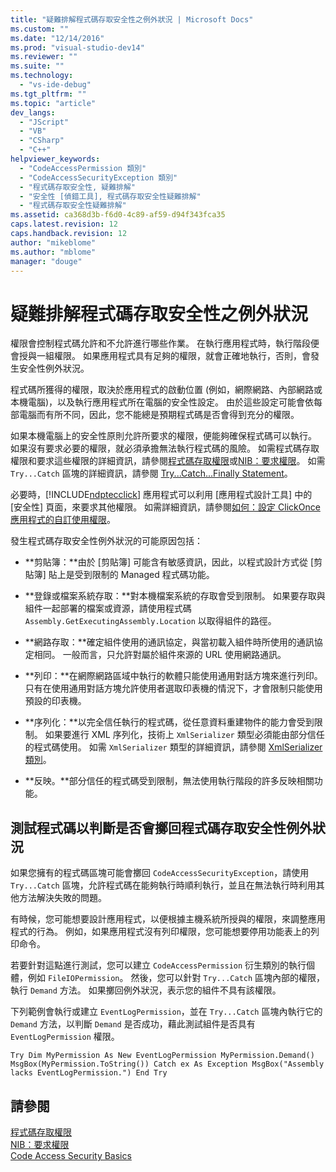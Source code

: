 ```yaml
---
title: "疑難排解程式碼存取安全性之例外狀況 | Microsoft Docs"
ms.custom: ""
ms.date: "12/14/2016"
ms.prod: "visual-studio-dev14"
ms.reviewer: ""
ms.suite: ""
ms.technology: 
  - "vs-ide-debug"
ms.tgt_pltfrm: ""
ms.topic: "article"
dev_langs: 
  - "JScript"
  - "VB"
  - "CSharp"
  - "C++"
helpviewer_keywords: 
  - "CodeAccessPermission 類別"
  - "CodeAccessSecurityException 類別"
  - "程式碼存取安全性, 疑難排解"
  - "安全性 [偵錯工具], 程式碼存取安全性疑難排解"
  - "程式碼存取安全性疑難排解"
ms.assetid: ca368d3b-f6d0-4c89-af59-d94f343fca35
caps.latest.revision: 12
caps.handback.revision: 12
author: "mikeblome"
ms.author: "mblome"
manager: "douge"
---
```

# 疑難排解程式碼存取安全性之例外狀況
權限會控制程式碼允許和不允許進行哪些作業。 在執行應用程式時，執行階段便會授與一組權限。 如果應用程式具有足夠的權限，就會正確地執行，否則，會發生安全性例外狀況。  
  
 程式碼所獲得的權限，取決於應用程式的啟動位置 \(例如，網際網路、內部網路或本機電腦\)，以及執行應用程式所在電腦的安全性設定。 由於這些設定可能會依每部電腦而有所不同，因此，您不能總是預期程式碼是否會得到充分的權限。  
  
 如果本機電腦上的安全性原則允許所要求的權限，便能夠確保程式碼可以執行。 如果沒有要求必要的權限，就必須承擔無法執行程式碼的風險。 如需程式碼存取權限和要求這些權限的詳細資訊，請參閱[程式碼存取權限](http://msdn.microsoft.com/zh-tw/e5ae402f-6dda-4732-bbe8-77296630f675)或[NIB：要求權限](http://msdn.microsoft.com/zh-tw/0447c49d-8cba-45e4-862c-ff0b59bebdc2)。 如需 `Try...Catch` 區塊的詳細資訊，請參閱 [Try...Catch...Finally Statement](../Topic/Try...Catch...Finally%20Statement%20\(Visual%20Basic\).md)。  
  
 必要時，[!INCLUDE[ndptecclick](../ide/includes/ndptecclick_md.md)] 應用程式可以利用 \[應用程式設計工具\] 中的 \[安全性\] 頁面，來要求其他權限。 如需詳細資訊，請參閱[如何：設定 ClickOnce 應用程式的自訂使用權限](../Topic/How%20to:%20Set%20Custom%20Permissions%20for%20a%20ClickOnce%20Application.md)。  
  
 發生程式碼存取安全性例外狀況的可能原因包括：  
  
-   **剪貼簿：**由於 \[剪貼簿\] 可能含有敏感資訊，因此，以程式設計方式從 \[剪貼簿\] 貼上是受到限制的 Managed 程式碼功能。  
  
-   **登錄或檔案系統存取：**對本機檔案系統的存取會受到限制。 如果要存取與組件一起部署的檔案或資源，請使用程式碼 `Assembly.GetExecutingAssembly.Location` 以取得組件的路徑。  
  
-   **網路存取：**確定組件使用的通訊協定，與當初載入組件時所使用的通訊協定相同。 一般而言，只允許對屬於組件來源的 URL 使用網路通訊。  
  
-   **列印：**在網際網路區域中執行的軟體只能使用通用對話方塊來進行列印。只有在使用通用對話方塊允許使用者選取印表機的情況下，才會限制只能使用預設的印表機。  
  
-   **序列化：**以完全信任執行的程式碼，從任意資料重建物件的能力會受到限制。 如果要進行 XML 序列化，技術上 `XmlSerializer` 類型必須能由部分信任的程式碼使用。 如需 `XmlSerializer` 類型的詳細資訊，請參閱 [XmlSerializer 類別](https://msdn.microsoft.com/en-us/library/system.xml.serialization.xmlserializer.aspx)。  
  
-   **反映。**部分信任的程式碼受到限制，無法使用執行階段的許多反映相關功能。  
  
## 測試程式碼以判斷是否會擲回程式碼存取安全性例外狀況  
 如果您擁有的程式碼區塊可能會擲回 `CodeAccessSecurityException`，請使用 `Try...Catch` 區塊，允許程式碼在能夠執行時順利執行，並且在無法執行時利用其他方法解決失敗的問題。  
  
 有時候，您可能想要設計應用程式，以便根據主機系統所授與的權限，來調整應用程式的行為。 例如，如果應用程式沒有列印權限，您可能想要停用功能表上的列印命令。  
  
 若要針對這點進行測試，您可以建立 `CodeAccessPermission` 衍生類別的執行個體，例如 `FileIOPermission`。 然後，您可以針對 `Try...Catch` 區塊內部的權限，執行 `Demand` 方法。 如果擲回例外狀況，表示您的組件不具有該權限。  
  
 下列範例會執行或建立 `EventLogPermission`，並在 `Try...Catch` 區塊內執行它的 `Demand` 方法，以判斷 `Demand` 是否成功，藉此測試組件是否具有 `EventLogPermission` 權限。  
  
```  
Try Dim MyPermission As New EventLogPermission MyPermission.Demand() MsgBox(MyPermission.ToString()) Catch ex As Exception MsgBox("Assembly lacks EventLogPermission.") End Try  
```  
  
## 請參閱  
 [程式碼存取權限](http://msdn.microsoft.com/zh-tw/e5ae402f-6dda-4732-bbe8-77296630f675)   
 [NIB：要求權限](http://msdn.microsoft.com/zh-tw/0447c49d-8cba-45e4-862c-ff0b59bebdc2)   
 [Code Access Security Basics](../Topic/Code%20Access%20Security%20Basics.md)